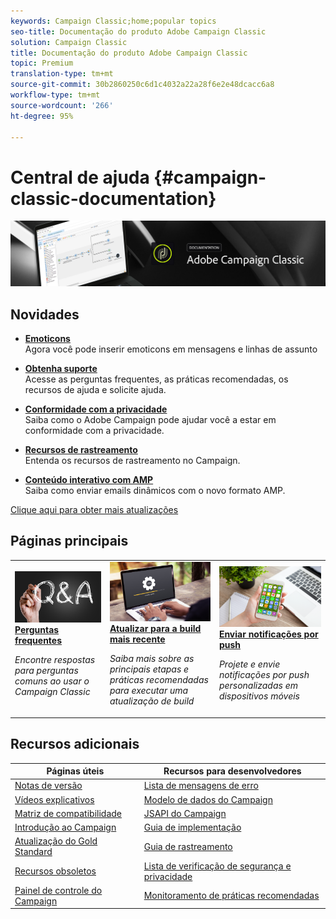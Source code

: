```yaml
---
keywords: Campaign Classic;home;popular topics
seo-title: Documentação do produto Adobe Campaign Classic
solution: Campaign Classic
title: Documentação do produto Adobe Campaign Classic
topic: Premium
translation-type: tm+mt
source-git-commit: 30b2860250c6d1c4032a22a28f6e2e48dcacc6a8
workflow-type: tm+mt
source-wordcount: '266'
ht-degree: 95%

---
```



# Central de ajuda {#campaign-classic-documentation}

![](platform/using/assets/do-not-localize/banner_acc_doc.jpg)

## Novidades

* **[Emoticons](delivery/using/defining-the-email-content.md#inserting-emoticons)**<br/>Agora você pode inserir emoticons em mensagens e linhas de assunto

* **[Obtenha suporte](https://helpx.adobe.com/br/campaign/kb/ac-support.html)**<br/>
Acesse as perguntas frequentes, as práticas recomendadas, os recursos de ajuda e solicite ajuda.

* **[Conformidade com a privacidade](https://helpx.adobe.com/br/campaign/kb/campaign-privacy.html)**<br/>
Saiba como o Adobe Campaign pode ajudar você a estar em conformidade com a privacidade.

* **[Recursos de rastreamento](https://helpx.adobe.com/br/campaign/kb/acc-tracking.html)**<br/>
Entenda os recursos de rastreamento no Campaign.

* **[Conteúdo interativo com AMP](delivery/using/defining-interactive-content.md)**<br/>Saiba como enviar emails dinâmicos com o novo formato AMP.

[Clique aqui para obter mais atualizações](/help/rn/using/documentation-updates.md)

## Páginas principais

<table>
<tr>
  <td>
    <a href="platform/using/common-questions.md">
      <img alt="Perguntas frequentes" src="platform/using/assets/FAQ.png"/>
    </a>
    <div>
      <a href="platform/using/common-questions.md">
    <strong>Perguntas frequentes</strong>
    </a>
    </div>
    <p>
    <em>Encontre respostas para perguntas comuns ao usar o Campaign Classic</em>
    <p>
  </td>
   <td>
    <a href="https://helpx.adobe.com/br/campaign/kb/acc-build-upgrade.html">
      <img alt="Atualização da build" src="platform/using/assets/upgrade.png" />
    </a>
    <div>
      <a href="https://helpx.adobe.com/br/campaign/kb/acc-build-upgrade.html">
    <strong>Atualizar para a build mais recente</strong>
    </a>
    </div>
    <p>
    <em>Saiba mais sobre as principais etapas e práticas recomendadas para executar uma atualização de build</em>
    <p>
  </td>
  <td>
    <a href="delivery/using/creating-notifications.md">
       <img alt="Notificações por push" src="platform/using/assets/push.png" />
    </a>
    <div>
       <a href="delivery/using/creating-notifications.md">
    <strong>Enviar notificações por push</strong>
    </a>
    </div>
    <p>
    <em>Projete e envie notificações por push personalizadas em dispositivos móveis</em>
    <p>
  </td>
</tr>
</table>

## Recursos adicionais

| Páginas úteis | Recursos para desenvolvedores |
|---|---|
| [Notas de versão](/help/rn/using/latest-release.md) | [Lista de mensagens de erro](https://docs.adobe.com/content/help/en/campaign-classic/technicalresources/error_messages/error_codes.html) |
| [Vídeos explicativos](https://docs.adobe.com/content/help/en/campaign-learn/campaign-classic-tutorials/overview.html) | [Modelo de dados do Campaign](configuration/using/about-data-model.md) |
| [Matriz de compatibilidade](https://helpx.adobe.com/br/campaign/kb/compatibility-matrix.html) | [JSAPI do Campaign](https://docs.adobe.com/content/help/en/campaign-classic/technicalresources/api/p-1.html) |
| [Introdução ao Campaign](platform/using/about-adobe-campaign-classic.md) | [Guia de implementação](https://helpx.adobe.com/br/campaign/kb/acc-implementation.html) |
| [Atualização do Gold Standard ](https://helpx.adobe.com/br/campaign/kb/gold-standard.html) | [Guia de rastreamento](https://helpx.adobe.com/br/campaign/kb/acc-tracking.html) |
| [Recursos obsoletos](https://helpx.adobe.com/br/campaign/kb/deprecated-and-removed-features.html) | [Lista de verificação de segurança e privacidade](https://helpx.adobe.com/br/campaign/kb/acc-security.html) |
| [Painel de controle do Campaign](https://docs.adobe.com/content/help/pt-BR/control-panel/using/control-panel-home.translate.html) | [Monitoramento de práticas recomendadas](https://helpx.adobe.com/br/campaign/kb/acc-maintenance.html) |
